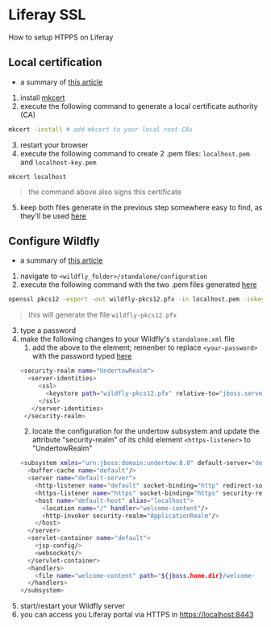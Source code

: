 # Liferay SSL
How to setup HTPPS on Liferay

## Local certification
- a summary of [this article](https://web.dev/how-to-use-local-https/)
1. install [mkcert](https://github.com/FiloSottile/mkcert#installation)
2. execute the following command to generate a local certificate authority (CA)
```bash
mkcert -install # add mkcert to your local root CAs
```
3. restart your browser
4. execute the following command to create 2 .pem files: ```localhost.pem``` and ```localhost-key.pem```
```
mkcert localhost
```
> the command above also signs this certificate
5. keep both files generate in the previous step somewhere easy to find, as they'll be used [here](#configure-wildfly)

## Configure Wildfly
- a summary of [this article](https://medium.com/@hasnat.saeed/setup-ssl-https-on-jboss-wildfly-application-server-fde6288a0f40)
1. navigate to ```<wildfly_folder>/standalone/configuration```
2. execute the following command with the two .pem files generated [here](#local-certification)
```bash
openssl pkcs12 -export -out wildfly-pkcs12.pfx -in localhost.pem -inkey localhost-key.pem
```
> this will generate the file ```wildfly-pkcs12.pfx```
3. type a password
4. make the following changes to your Wildfly's ```standalone.xml``` file
    1. add the above <security-realm> to the <security-realms> element; remenber to replace ```<your-password>``` with the password typed [here](#local-certification)
    ```bash
    <security-realm name="UndertowRealm">
      <server-identities>
         <ssl>
           <keystore path="wildfly-pkcs12.pfx" relative-to="jboss.server.config.dir" keystore-password="<your-password>" />
         </ssl>
       </server-identities>
     </security-realm>
    ```
    2. locate the configuration for the undertow subsystem and update the attribute "security-realm" of its child element ```<https-listener>``` to "UndertowRealm"
    ```bash
    <subsystem xmlns="urn:jboss:domain:undertow:8.0" default-server="default-server" default-virtual-host="default-host" default-servlet-container="default" default-security-domain="other" statistics-enabled="${wildfly.undertow.statistics-enabled:${wildfly.statistics-enabled:false}}">
      <buffer-cache name="default"/>
      <server name="default-server">
        <http-listener name="default" socket-binding="http" redirect-socket="https" enable-http2="true"/>
        <https-listener name="https" socket-binding="https" security-realm="UndertowRealm" enable-http2="true"/>
        <host name="default-host" alias="localhost">
          <location name="/" handler="welcome-content"/>
          <http-invoker security-realm="ApplicationRealm"/>
        </host>
      </server>
      <servlet-container name="default">
        <jsp-config/>
        <websockets/>
      </servlet-container>
      <handlers>
        <file name="welcome-content" path="${jboss.home.dir}/welcome-   content"/>
      </handlers>
    </subsystem>
    ```
6. start/restart your Wildfly server
7. you can access you Liferay portal via HTTPS in <https://localhost:8443>
